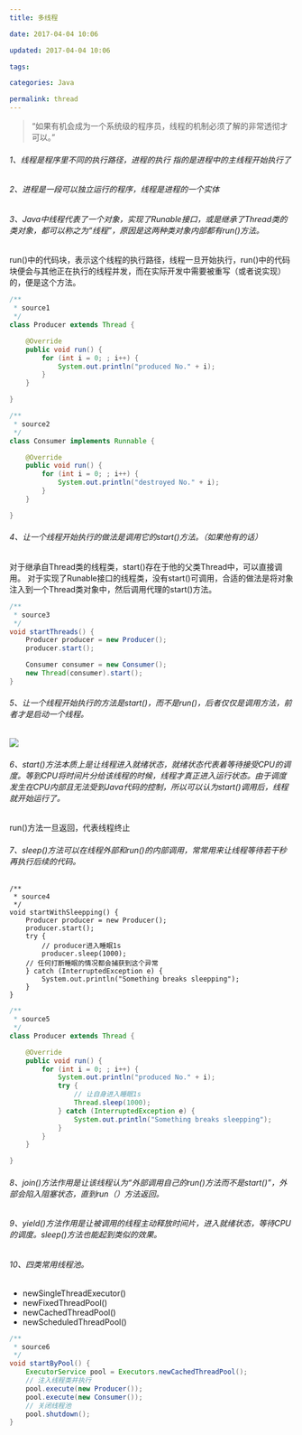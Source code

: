 ```yaml
---
title: 多线程

date: 2017-04-04 10:06

updated: 2017-04-04 10:06

tags:

categories: Java

permalink: thread
---
```


> “如果有机会成为一个系统级的程序员，线程的机制必须了解的非常透彻才可以。”

###### 1、线程是程序里不同的执行路径，进程的执行 指的是进程中的主线程开始执行了

###### 2、进程是一段可以独立运行的程序，线程是进程的一个实体

###### 3、Java中线程代表了一个对象，实现了Runable接口，或是继承了Thread类的类对象，都可以称之为“线程”，原因是这两种类对象内部都有run()方法。

run()中的代码块，表示这个线程的执行路径，线程一旦开始执行，run()中的代码块便会与其他正在执行的线程并发，而在实际开发中需要被重写（或者说实现）的，便是这个方法。

```java
/**
 * source1
 */
class Producer extends Thread {

    @Override
    public void run() {
        for (int i = 0; ; i++) {
            System.out.println("produced No." + i);
        }
    }

}
```

```java
/**
 * source2
 */
class Consumer implements Runnable {

    @Override
    public void run() {
        for (int i = 0; ; i++) {
            System.out.println("destroyed No." + i);
        }
    }

}
```

######  4、让一个线程开始执行的做法是调用它的start()方法。（如果他有的话）

对于继承自Thread类的线程类，start()存在于他的父类Thread中，可以直接调用。
对于实现了Runable接口的线程类，没有start()可调用，合适的做法是将对象注入到一个Thread类对象中，然后调用代理的start()方法。

```java
/**
 * source3
 */
void startThreads() {
    Producer producer = new Producer();
    producer.start();

    Consumer consumer = new Consumer();
    new Thread(consumer).start();
}
```

######  5、让一个线程开始执行的方法是start()，而不是run()，后者仅仅是调用方法，前者才是启动一个线程。

![](/static/img/6a58a4067da9561d42290452088306ab.png)

###### 6、start()方法本质上是让线程进入就绪状态，就绪状态代表着等待接受CPU的调度。等到CPU将时间片分给该线程的时候，线程才真正进入运行状态。由于调度发生在CPU内部且无法受到Java代码的控制，所以可以认为start()调用后，线程就开始运行了。

 run()方法一旦返回，代表线程终止

###### 7、sleep()方法可以在线程外部和run()的内部调用，常常用来让线程等待若干秒再执行后续的代码。

    /**
     * source4
     */
    void startWithSleepping() {
        Producer producer = new Producer();
        producer.start();
        try {
            // producer进入睡眠1s
            producer.sleep(1000);
        // 任何打断睡眠的情况都会捕获到这个异常
        } catch (InterruptedException e) {
            System.out.println("Something breaks sleepping");
        }
    }

```java
/**
 * source5
 */
class Producer extends Thread {

    @Override
    public void run() {
        for (int i = 0; ; i++) {
            System.out.println("produced No." + i);
            try {
                // 让自身进入睡眠1s
                Thread.sleep(1000);
            } catch (InterruptedException e) {
                System.out.println("Something breaks sleepping");
            }
        }
    }

}
```

######  8、join()方法作用是让该线程认为“外部调用自己的run()方法而不是start()”，外部会陷入阻塞状态，直到run（）方法返回。

###### 9、yield()方法作用是让被调用的线程主动释放时间片，进入就绪状态，等待CPU的调度。sleep()方法也能起到类似的效果。

###### 10、四类常用线程池。

- newSingleThreadExecutor()
- newFixedThreadPool()
- newCachedThreadPool()
- newScheduledThreadPool()

```java
/**
 * source6
 */
void startByPool() {
    ExecutorService pool = Executors.newCachedThreadPool();
    // 注入线程类并执行
    pool.execute(new Producer());
    pool.execute(new Consumer());
    // 关闭线程池
    pool.shutdown();
}
```